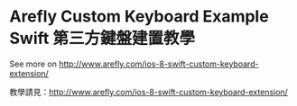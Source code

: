 # Arefly Custom Keyboard Example Swift 第三方鍵盤建置教學

See more on http://www.arefly.com/ios-8-swift-custom-keyboard-extension/

教學請見：http://www.arefly.com/ios-8-swift-custom-keyboard-extension/
